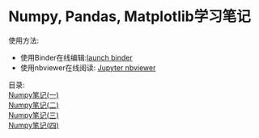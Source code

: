 # Numpy, Pandas, Matplotlib学习笔记

使用方法:
- 使用Binder在线编辑:[launch binder](http://mybinder.org/repo/daniellaah/python-scientific-computing)
- 使用nbviewer在线阅读:  [Jupyter nbviewer](http://nbviewer.jupyter.org/github/daniellaah/python-scientific-computing/tree/master/)

目录:  
[Numpy笔记(一)](http://nbviewer.jupyter.org/github/daniellaah/python-scientific-computing/tree/master/Numpy笔记(一).ipynb)  
[Numpy笔记(二)](http://nbviewer.jupyter.org/github/daniellaah/python-scientific-computing/tree/master/Numpy笔记(二).ipynb)  
[Numpy笔记(三)](http://nbviewer.jupyter.org/github/daniellaah/python-scientific-computing/tree/master/Numpy笔记(三).ipynb)  
[Numpy笔记(四)](http://nbviewer.jupyter.org/github/daniellaah/python-scientific-computing/tree/master/Numpy笔记(四).ipynb)  
